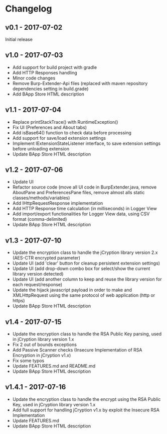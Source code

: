 # Changelog

## v0.1 - 2017-07-02
Initial release

## v1.0 - 2017-07-03
- Add support for build project with gradle
- Add HTTP Responses handling
- Minor code changes
- Remove Burp-Extender-Api files (replaced with maven repository dependencies setting in build.grade)
- Add BApp Store HTML description

## v1.1 - 2017-07-04
- Replace printStackTrace() with RuntimeException()
- Fix UI (Preferences and About tabs)
- Add isBase64() function to check data before processing
- Add support for save/load extension settings
- Implement IExtensionStateListener interface, to save extension settings before unloading extension
- Update BApp Store HTML description

## v1.2 - 2017-07-06
- Update UI
- Refactor source code (move all UI code in BurpExtender.java, remove AboutPane and PreferencesPane files, remove almost alls static classes/methods/variables)
- Add IHttpRequestResponse implementation
- Add HTTP Response time calculation (in milliseconds) in Logger View
- Add import/export functionalities for Logger View data, using CSV format (comma-delimited)
- Update BApp Store HTML description

## v1.3 - 2017-07-10
- Update the encryption class to handle the jCryption library version 2.x (AES-CTR encrypted parameter)
- Update UI (add 'clear' button for cleanup persistent extension settings)
- Update UI (add drop-down combo box for select/show the current library version detected)
- Update UI (add another column to keep and reuse the library version for each request/response)
- Update the hijack javascript payload in order to make and XMLHttpRequest using the same protocol of web application (http or https)
- Update BApp Store HTML description

## v1.4 - 2017-07-15
- Update the encryption class to handle the RSA Public Key parsing, used in jCryption library version 1.x
- Fix 2 out of bounds exceptions
- Add Passive Scanner checks (Insecure Implementation of RSA Encryption in jCryption v1.x)
- Fix some typos
- Update FEATURES.md and README.md
- Update BApp Store HTML description

## v1.4.1 - 2017-07-16
- Update the encryption class to handle the encrypt using the RSA Public Key, used in jCryption library version 1.x
- Add full support for handling jCryption v1.x by exploit the Insecure RSA Implementation
- Update FEATURES.md
- Update BApp Store HTML description
